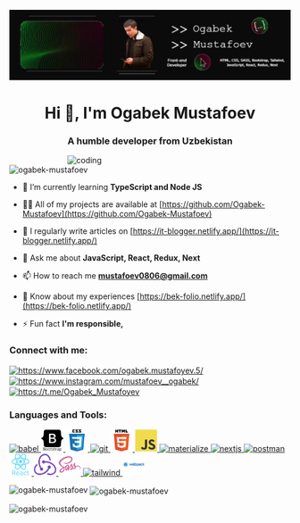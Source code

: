 ![logo](https://github.com/Ogabek-Mustafoev/Ogabek-Mustafoev/blob/main/banner-main.jpg)
<h1 align="center">Hi 👋, I'm Ogabek Mustafoev</h1>
<h3 align="center">A humble developer from Uzbekistan</h3>

<img align="right" alt="coding" width="400" src="https://i.pinimg.com/originals/81/17/8b/81178b47a8598f0c81c4799f2cdd4057.gif"/>

<p align="left"> <img src="https://komarev.com/ghpvc/?username=ogabek-mustafoev&label=Profile%20views&color=0e75b6&style=flat" alt="ogabek-mustafoev" /> </p>

- 🌱 I’m currently learning **TypeScript and Node JS**

- 👨‍💻 All of my projects are available at [https://github.com/Ogabek-Mustafoev](https://github.com/Ogabek-Mustafoev)

- 📝 I regularly write articles on [https://it-blogger.netlify.app/](https://it-blogger.netlify.app/)

- 💬 Ask me about **JavaScript, React, Redux, Next**

- 📫 How to reach me **mustafoev0806@gmail.com**

- 📄 Know about my experiences [https://bek-folio.netlify.app/](https://bek-folio.netlify.app/)

- ⚡ Fun fact **I'm responsible,**

<h3 align="left">Connect with me:</h3>
<p align="left">
<a href="https://www.facebook.com/ogabek.mustafoyev.5/" target="blank"><img align="center" src="https://raw.githubusercontent.com/rahuldkjain/github-profile-readme-generator/master/src/images/icons/Social/facebook.svg" alt="https://www.facebook.com/ogabek.mustafoyev.5/" height="30" width="40" /></a>
<a href="https://www.instagram.com/mustafoev__ogabek/" target="blank"><img align="center" src="https://raw.githubusercontent.com/rahuldkjain/github-profile-readme-generator/master/src/images/icons/Social/instagram.svg" alt="https://www.instagram.com/mustafoev__ogabek/" height="30" width="40" /></a>
<a href="https://t.me/Ogabek_Mustafoyev" target="blank"><img align="center" src="https://upload.wikimedia.org/wikipedia/commons/thumb/8/82/Telegram_logo.svg/2048px-Telegram_logo.svg.png" alt="https://t.me/Ogabek_Mustafoyev" height="30" width="40" /></a>
</p>

<h3 align="left">Languages and Tools:</h3>
<p align="left"> <a href="https://babeljs.io/" target="_blank" rel="noreferrer"> <img src="https://www.vectorlogo.zone/logos/babeljs/babeljs-icon.svg" alt="babel" width="40" height="40"/> </a> <a href="https://getbootstrap.com" target="_blank" rel="noreferrer"> <img src="https://raw.githubusercontent.com/devicons/devicon/master/icons/bootstrap/bootstrap-plain-wordmark.svg" alt="bootstrap" width="40" height="40"/> </a> <a href="https://www.w3schools.com/css/" target="_blank" rel="noreferrer"> <img src="https://raw.githubusercontent.com/devicons/devicon/master/icons/css3/css3-original-wordmark.svg" alt="css3" width="40" height="40"/> </a> <a href="https://git-scm.com/" target="_blank" rel="noreferrer"> <img src="https://www.vectorlogo.zone/logos/git-scm/git-scm-icon.svg" alt="git" width="40" height="40"/> </a> <a href="https://www.w3.org/html/" target="_blank" rel="noreferrer"> <img src="https://raw.githubusercontent.com/devicons/devicon/master/icons/html5/html5-original-wordmark.svg" alt="html5" width="40" height="40"/> </a> <a href="https://developer.mozilla.org/en-US/docs/Web/JavaScript" target="_blank" rel="noreferrer"> <img src="https://raw.githubusercontent.com/devicons/devicon/master/icons/javascript/javascript-original.svg" alt="javascript" width="40" height="40"/> </a> <a href="https://materializecss.com/" target="_blank" rel="noreferrer"> <img src="https://raw.githubusercontent.com/prplx/svg-logos/5585531d45d294869c4eaab4d7cf2e9c167710a9/svg/materialize.svg" alt="materialize" width="40" height="40"/> </a> <a href="https://nextjs.org/" target="_blank" rel="noreferrer"> <img src="https://cdn.worldvectorlogo.com/logos/nextjs-2.svg" alt="nextjs" width="40" height="40"/> </a> <a href="https://postman.com" target="_blank" rel="noreferrer"> <img src="https://www.vectorlogo.zone/logos/getpostman/getpostman-icon.svg" alt="postman" width="40" height="40"/> </a> <a href="https://reactjs.org/" target="_blank" rel="noreferrer"> <img src="https://raw.githubusercontent.com/devicons/devicon/master/icons/react/react-original-wordmark.svg" alt="react" width="40" height="40"/> </a> <a href="https://redux.js.org" target="_blank" rel="noreferrer"> <img src="https://raw.githubusercontent.com/devicons/devicon/master/icons/redux/redux-original.svg" alt="redux" width="40" height="40"/> </a> <a href="https://sass-lang.com" target="_blank" rel="noreferrer"> <img src="https://raw.githubusercontent.com/devicons/devicon/master/icons/sass/sass-original.svg" alt="sass" width="40" height="40"/> </a> <a href="https://tailwindcss.com/" target="_blank" rel="noreferrer"> <img src="https://www.vectorlogo.zone/logos/tailwindcss/tailwindcss-icon.svg" alt="tailwind" width="40" height="40"/> </a> <a href="https://webpack.js.org" target="_blank" rel="noreferrer"> <img src="https://raw.githubusercontent.com/devicons/devicon/d00d0969292a6569d45b06d3f350f463a0107b0d/icons/webpack/webpack-original-wordmark.svg" alt="webpack" width="40" height="40"/> </a> </p>

<p><img align="left" src="https://github-readme-stats.vercel.app/api/top-langs?username=ogabek-mustafoev&show_icons=true&locale=en&layout=compact" alt="ogabek-mustafoev" /></p>

<p>&nbsp;<img align="center" src="https://github-readme-stats.vercel.app/api?username=ogabek-mustafoev&show_icons=true&locale=en" alt="ogabek-mustafoev" /></p>

<p><img align="center" src="https://github-readme-streak-stats.herokuapp.com/?user=ogabek-mustafoev&" alt="ogabek-mustafoev" /></p>
